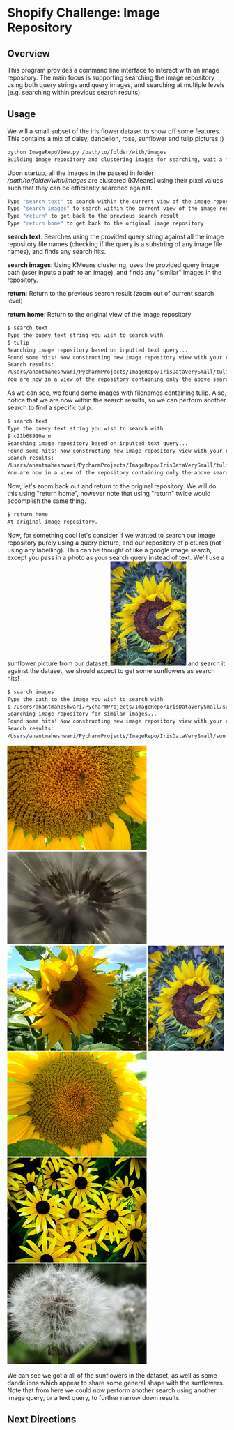 # Shopify Challenge: Image Repository


## Overview

This program provides a command line interface to interact with an image repository. 
The main focus is supporting searching the image repository using both query strings and query images, and searching at multiple levels (e.g. searching within previous search results).
## Usage
We will a small subset of the iris flower dataset to show off some features. This contains a mix of daisy, dandelion, rose, sunflower and tulip pictures :)

```bash
python ImageRepoView.py /path/to/folder/with/images
Building image repository and clustering images for searching, wait a few moments...
```

Upon startup, all the images in the passed in folder */path/to/folder/with/images* are clustered (KMeans) using their pixel values such that they can be efficiently searched against.

```bash
Type "search text" to search within the current view of the image repository
Type "search images" to search within the current view of the image repository
Type "return" to get back to the previous search result
Type "return home" to get back to the original image repository
```

**search text**: Searches using the provided query string against all the image repository file names (checking if the query is a substring of any image file names), and finds any search hits.

**search images**: Using KMeans clustering, uses the provided query image path (user inputs a path to an image), and finds any "similar" images in the repository.

**return**: Return to the previous search result (zoom out of current search level)

**return home**: Return to the original view of the image repository

```bash
$ search text
Type the query text string you wish to search with
$ tulip
Searching image repository based on inputted text query...
Found some hits! Now constructing new image repository view with your results...
Search results: 
/Users/anantmaheshwari/PycharmProjects/ImageRepo/IrisDataVerySmall/tulip_6770436217_281da51e49_n.jpg, /Users/anantmaheshwari/PycharmProjects/ImageRepo/IrisDataVerySmall/tulip_6539831765_c21b68910e_n.jpg, /Users/anantmaheshwari/PycharmProjects/ImageRepo/IrisDataVerySmall/tulip_6808860548_53796b90ca_n.jpg, /Users/anantmaheshwari/PycharmProjects/ImageRepo/IrisDataVerySmall/tulip_6325571510_7544b27e57_n.jpg, /Users/anantmaheshwari/PycharmProjects/ImageRepo/IrisDataVerySmall/tulip_6799076717_575944af91_m.jpg
You are now in a view of the repository containing only the above search results.
```

As we can see, we found some images with filenames containing tulip. Also, notice that we are now within the search results, so we can perform another search to find a specific tulip.

```bash
$ search text
Type the query text string you wish to search with
$ c21b68910e_n
Searching image repository based on inputted text query...
Found some hits! Now constructing new image repository view with your results...
Search results: 
/Users/anantmaheshwari/PycharmProjects/ImageRepo/IrisDataVerySmall/tulip_6539831765_c21b68910e_n.jpg
You are now in a view of the repository containing only the above search results.
```

Now, let's zoom back out and return to the original repository. We will do this using "return home", however note that using "return" twice would accomplish the same thing.

```bash
$ return home
At original image repository.
```

Now, for something cool let's consider if we wanted to search our image repository purely using a query picture, and our repository of pictures (not using any labelling).
This can be thought of like a google image search, except you pass in a photo as your search query instead of text. 
We'll use a sunflower picture from our dataset:
 ![alt text](/IrisDataVerySmall/sunflower_16975010069_7afd290657_m.jpg?raw=true) and search it against the dataset, we should expect to get some sunflowers as search hits!

```bash
$ search images
Type the path to the image you wish to search with
$ /Users/anantmaheshwari/PycharmProjects/ImageRepo/IrisDataVerySmall/sunflower_16975010069_7afd290657_m.jpg
Searching image repository for similar images...
Found some hits! Now constructing new image repository view with your results...
Search results:
/Users/anantmaheshwari/PycharmProjects/ImageRepo/IrisDataVerySmall/sunflower_16967372357_15b1b9a812_n.jpg, /Users/anantmaheshwari/PycharmProjects/ImageRepo/IrisDataVerySmall/dandelion_4151883194_e45505934d_n.jpg, /Users/anantmaheshwari/PycharmProjects/ImageRepo/IrisDataVerySmall/sunflower_16988605969_570329ff20_n.jpg, /Users/anantmaheshwari/PycharmProjects/ImageRepo/IrisDataVerySmall/sunflower_16975010069_7afd290657_m.jpg, /Users/anantmaheshwari/PycharmProjects/ImageRepo/IrisDataVerySmall/sunflower_17148843706_df148301ac_n.jpg, /Users/anantmaheshwari/PycharmProjects/ImageRepo/IrisDataVerySmall/sunflower_17433282043_441b0a07f4_n.jpg, /Users/anantmaheshwari/PycharmProjects/ImageRepo/IrisDataVerySmall/dandelion_4226758402_a1b75ce3ac_n.jpg 
```

![alt text](/IrisDataVerySmall/sunflower_16967372357_15b1b9a812_n.jpg?raw=true)
![alt text](/IrisDataVerySmall/dandelion_4151883194_e45505934d_n.jpg?raw=true)
![alt text](/IrisDataVerySmall/sunflower_16988605969_570329ff20_n.jpg?raw=true)
![alt text](/IrisDataVerySmall/sunflower_16975010069_7afd290657_m.jpg?raw=true)
![alt text](/IrisDataVerySmall/sunflower_17148843706_df148301ac_n.jpg?raw=true)
![alt text](/IrisDataVerySmall/sunflower_17433282043_441b0a07f4_n.jpg?raw=true)
![alt text](/IrisDataVerySmall/dandelion_4226758402_a1b75ce3ac_n.jpg?raw=true)


We can see we got a all of the sunflowers in the dataset, as well as some dandelions which appear to share some general shape with the sunflowers.
Note that from here we could now perform another search using another image query, or a text query, to further narrow down results.

## Next Directions